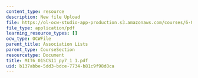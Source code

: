 ```yaml
---
content_type: resource
description: New file Upload
file: https://ol-ocw-studio-app-production.s3.amazonaws.com/courses/6-01sc-introduction-to-electrical-engineering-and-computer-science-i-spring-2011/b137abbe5dd3bdce7734b81c9f98d8ca_MIT6_01SCS11_py7_1_1.pdf
file_type: application/pdf
learning_resource_types: []
ocw_type: OCWFile
parent_title: Association Lists
parent_type: CourseSection
resourcetype: Document
title: MIT6_01SCS11_py7_1_1.pdf
uid: b137abbe-5dd3-bdce-7734-b81c9f98d8ca
---
```

